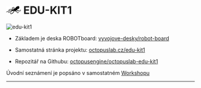 # ![logo](img/logo_small.png) EDU-KIT1

![edu-kit1](https://www.octopuslab.cz/wp-content/uploads/2020/05/edu_kit1-2020-05-v2.png)

- Základem je deska ROBOTboard: [vyvojove-desky/robot-board](https://www.octopuslab.cz/vyvojove-desky/robot-board/)


- Samostatná stránka projektu: [octopuslab.cz/edu-kit1](https://www.octopuslab.cz/edu-kit1/)


- Repozitář na Githubu: [octopusengine/octopuslab-edu-kit1](https://github.com/octopusengine/octopuslab-edu-kit1)

Úvodní seznámení je popsáno v samostatném [Workshopu](/ws1)

---
